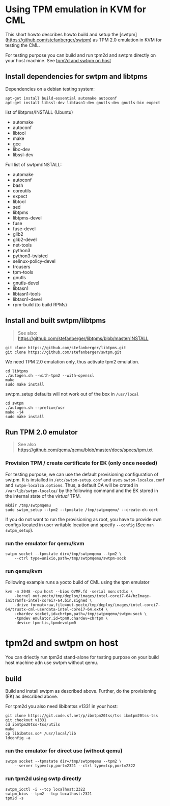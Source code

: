 # Using TPM emulation in KVM for CML

This short howto describes howto build and setup
the [swtpm] (https://github.com/stefanberger/swtpm) as TPM 2.0 emulation in KVM for testing the CML.

For testing purpose you can build and run
tpm2d and swtpm directly on your host machine.
See [tpm2d and swtpm on host](#tpm2d-and-swtpm-on-host)


## Install dependencies for swtpm and libtpms

Dependencies on a debian testing system:
```
apt-get install build-essential automake autoconf
apt-get install libssl-dev libtasn1-dev gnutls-dev gnutls-bin expect
```
list of libtpms/INSTALL
(Ubuntu)
- automake
- autoconf
- libtool
- make
- gcc
- libc-dev
- libssl-dev

Full list of swtpm/INSTALL:
- automake
- autoconf
- bash
- coreutils
- expect
- libtool
- sed
- libtpms
- libtpms-devel
- fuse
- fuse-devel
- glib2
- glib2-devel
- net-tools
- python3
- python3-twisted
- selinux-policy-devel
- trousers
- tpm-tools
- gnutls
- gnutls-devel
- libtasn1
- libtasn1-tools
- libtasn1-devel
- rpm-build (to build RPMs)


## Install and built swtpm/libtpms
> See also: https://github.com/stefanberger/libtpms/blob/master/INSTALL


```
git clone https://github.com/stefanberger/libtpms.git
git clone https://github.com/stefanberger/swtpm.git
```

We need TPM 2.0 emulation only, thus activate tpm2 emulation.
```
cd libtpms
./autogen.sh --with-tpm2 --with-openssl
make
sudo make install
```
swtpm_setup defaults will not work out of the box in `/usr/local`

```
cd swtpm
./autogen.sh --prefix=/usr
make -j4
sudo make install
```

## Run TPM 2.0 emulator

> See also https://github.com/qemu/qemu/blob/master/docs/specs/tpm.txt

### Provision TPM / create certificate for EK (only once needed)
For testing purpose, we can use the default provisioning
configuration of swtpm. It is installed in `/etc/swtpm-setup.conf`
and uses `swtpm-localca.conf` and `swtpm-localca.options`.
Thus, a default CA will be crated in `/var/lib/swtpm-localca/`
by the following command and the EK stored in the internal state
of the _virtual_ TPM.

```
mkdir /tmp/swtpmqemu
sudo swtpm_setup --tpm2 --tpmstate /tmp/swtpmqemu/ --create-ek-cert
```
If you do not want to run the provisioning as root, you
have to provide own configs located in user writable location
and specify `--config` (See `man swtpm_setup`).

### run the emulator for qemu/kvm
```
swtpm socket --tpmstate dir=/tmp/swtpmqemu --tpm2 \
	--ctrl type=unixio,path=/tmp/swtpmqemu/swtpm-sock
```

### run qemu/kvm

Following example runs a yocto build of CML using the tpm emulator
```
kvm -m 2048 -cpu host --bios OVMF.fd -serial mon:stdio \
	-kernel	out-yocto/tmp/deploy/images/intel-corei7-64/bzImage-initramfs-intel-corei7-64.bin.signed \ 
	-drive format=raw,file=out-yocto/tmp/deploy/images/intel-corei7-64/trustx-cml-userdata-intel-corei7-64.ext4 \
	-chardev socket,id=chrtpm,path=/tmp/swtpmqemu/swtpm-sock \
	-tpmdev emulator,id=tpm0,chardev=chrtpm \
	-device tpm-tis,tpmdev=tpm0
```

# tpm2d and swtpm on host
You can driectly run tpm2d stand-alone for testing purpose
on your build host machine adn use swtpm without qemu.

## build
Build and install swtpm as described above.
Further, do the provisioning (EK) as described above.

For tpm2d you also need libibmtss v1331 in your host:
```
git clone https://git.code.sf.net/p/ibmtpm20tss/tss ibmtpm20tss-tss
git checkout v1331
cd ibmtpm20tss-tss/utils
make
cp libibmtss.so* /usr/local/lib
ldconfig -a
```

### run the emulator for direct use (without qemu)
```
swtpm socket --tpmstate dir=/tmp/swtpmqemu --tpm2 \
	--server type=tcp,port=2321 --ctrl type=tcp,port=2322
```
### run tpm2d using swtp directly

```
swtpm_ioctl -i --tcp localhost:2322
swtpm_bios --tpm2 --tcp localhost:2321
tpm2d -s
```
